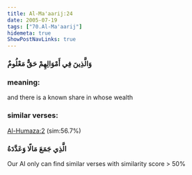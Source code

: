 ```yaml
---
title: Al-Ma'aarij:24
date: 2005-07-19
tags: ["70.Al-Ma'aarij"]
hidemeta: true 
ShowPostNavLinks: true 
---
```

### وَالَّذِينَ فِي أَمْوَالِهِمْ حَقٌّ مَعْلُومٌ
### meaning: 
and there is a known share in whose wealth
### similar verses: 

[Al-Humaza:2](/104/2) (sim:56.7%)

### الَّذِي جَمَعَ مَالًا وَعَدَّدَهُ

Our AI only can find similar verses with similarity score > 50% 



